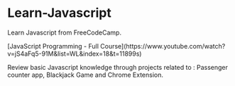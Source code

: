 # Learn-Javascript
Learn Javascript from FreeCodeCamp.
<p>[JavaScript Programming - Full Course](https://www.youtube.com/watch?v=jS4aFq5-91M&list=WL&index=18&t=11899s)</p>
<p>Review basic Javascript knowledge through projects related to : Passenger counter app,  Blackjack Game and Chrome Extension.</p>
